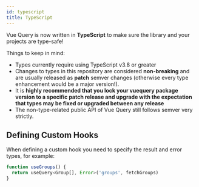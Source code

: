 ```yaml
---
id: typescript
title: TypeScript
---
```


Vue Query is now written in **TypeScript** to make sure the library and your projects are type-safe!

Things to keep in mind:

- Types currently require using TypeScript v3.8 or greater
- Changes to types in this repository are considered **non-breaking** and are usually released as **patch** semver changes (otherwise every type enhancement would be a major version!).
- It is **highly recommended that you lock your vuequery package version to a specific patch release and upgrade with the expectation that types may be fixed or upgraded between any release**
- The non-type-related public API of Vue Query still follows semver very strictly.

## Defining Custom Hooks

When defining a custom hook you need to specify the result and error types, for example:

```js
function useGroups() {
  return useQuery<Group[], Error>('groups', fetchGroups)
}
```
